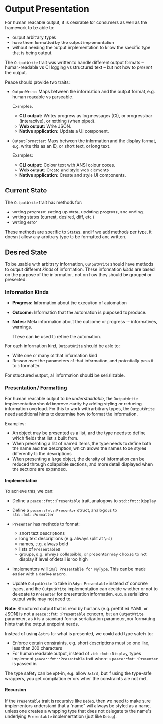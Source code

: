 # Output Presentation

For human readable output, it is desirable for consumers as well as the framework to be able to:

* output arbitrary types
* have them formatted by the output implementation
* without needing the output implementation to know the specific type that is being output.

The `OutputWrite` trait was written to handle different output formats &ndash; human-readable vs CI logging vs structured text &ndash; but not how to *present* the output.

Peace should provide two traits:

* `OutputWrite`: Maps between the information and the output format, e.g. human readable vs parseable.

    Examples:

    - **CLI output:** Writes progress as log messages (CI), or progress bar (interactive), or nothing (when piped).
    - **Web output:** Write JSON.
    - **Native application:** Update a UI component.

* `OutputFormatter`: Maps between the information and the display format, e.g. write this as an ID, or short text, or long text.

    Examples:

    - **CLI output:** Colour text with ANSI colour codes.
    - **Web output:** Create and style web elements.
    - **Native application:** Create and style UI components.


## Current State

The `OutputWrite` trait has methods for:

* writing progress: setting up state, updating progress, and ending.
* writing states (current, desired, diff, etc.)
* writing error

These methods are specific to `State`s, and if we add methods per type, it doesn't allow any arbitrary type to be formatted and written.


## Desired State

To be usable with arbitrary information, `OutputWrite` should have methods to output different *kinds* of information. These information *kinds* are based on the purpose of the information, not on how they should be grouped or presented.

### Information Kinds

* **Progress:** Information about the execution of automation.
* **Outcome:** Information that the automation is purposed to produce.
* **Notes:** Meta information about the outcome or progress -- informatives, warnings.

    These can be used to refine the automation.

For each information kind, `OutputWrite` should be able to:

* Write one or many of that information kind
* Reason over the parameters of that information, and potentially pass it to a formatter.

For structured output, all information should be serializable.


### Presentation / Formatting

For human readable output to be *understandable*, the `OutputWrite` implementation should improve clarity by adding styling or reducing information overload. For this to work with arbitrary types, the `OutputWrite` needs additional hints to determine how to format the information.

Examples:

* An object may be presented as a list, and the type needs to define which fields that list is built from.
* When presenting a list of named items, the type needs to define both the name and the description, which allows the names to be styled differently to the descriptions.
* When presenting a large object, the density of information can be reduced through collapsible sections, and more detail displayed when the sections are expanded.

#### Implementation

To achieve this, we can:

* Define a `peace::fmt::Presentable` trait, analogous to `std::fmt::Display`
* Define a `peace::fmt::Presenter` struct, analogous to `std::fmt::Formatter`
* `Presenter` has methods to format:

    - short text descriptions
    - long text descriptions (e.g. always split at `\n`s)
    - names, e.g. always bold
    - lists of `Presentable`s
    - groups, e.g. always collapsible, or presenter may choose to not display if level of detail is too high

* Implementors will `impl Presentable for MyType`. This can be made easier with a derive macro.
* Update `OutputWrite` to take in `&dyn Presentable` instead of concrete types, and the `OutputWrite` implementation can decide whether or not to delegate to `Presenter` for presentation information. e.g. a serializing output write may not need to.

**Note:** Structured output that is read by humans (e.g. prettified YAML or JSON) is not a `peace::fmt::Presentable` concern, but an `OutputWrite` parameter, as it is a standard format serialization parameter, not formatting hints that the output endpoint needs.


Instead of using `&str`s for what is presented, we could add type safety to:

* Enforce certain constraints, e.g. short descriptions must be one line, less than 200 characters
* For human readable output, instead of `std::fmt::Display`, types implement `peace::fmt::Presentable` trait where a `peace::fmt::Presenter` is passed in.

The type safety can be opt-in, e.g. allow `&str`s, but if using the type-safe wrappers, you get compilation errors when the constraints are not met.


#### Recursion

If the `Presentable` trait is recursive like `Debug`, then we need to make sure implementors understand that a "name" will always be styled as a name, unless one creates a wrapping type that does not delegate to the name's underlying `Presentable` implementation (just like `Debug`).

